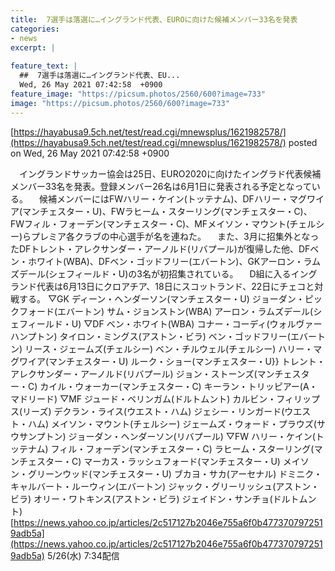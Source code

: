 ```yaml
---
title:  7選手は落選に…イングランド代表、EUROに向けた候補メンバー33名を発表  
categories:
- news
excerpt: |
  
feature_text: |
  ##  7選手は落選に…イングランド代表、EU...
  Wed, 26 May 2021 07:42:58  +0900
feature_image: "https://picsum.photos/2560/600?image=733"
image: "https://picsum.photos/2560/600?image=733"
---
```


[https://hayabusa9.5ch.net/test/read.cgi/mnewsplus/1621982578/](https://hayabusa9.5ch.net/test/read.cgi/mnewsplus/1621982578/)
posted on Wed, 26 May 2021 07:42:58  +0900

<!--more-->

　イングランドサッカー協会は25日、EURO2020に向けたイングラド代表候補メンバー33名を発表。登録メンバー26名は6月1日に発表される予定となっている。 　候補メンバーにはFWハリー・ケイン(トッテナム)、DFハリー・マグワイア(マンチェスター・U)、FWラヒーム・スターリング(マンチェスター・C)、FWフィル・フォーデン(マンチェスター・C)、MFメイソン・マウント(チェルシー)らプレミア各クラブの中心選手が名を連ねた。 　また、3月に招集外となったDFトレント・アレクサンダー・アーノルド(リバプール)が復帰した他、DFベン・ホワイト(WBA)、DFベン・ゴッドフリー(エバートン)、GKアーロン・ラムズデール(シェフィールド・U)の3名が初招集されている。 　D組に入るイングランド代表は6月13日にクロアチア、18日にスコットランド、22日にチェコと対戦する。 ▽GK ディーン・ヘンダーソン(マンチェスター・U) ジョーダン・ピックフォード(エバートン) サム・ジョンストン(WBA) アーロン・ラムズデール(シェフィールド・U) ▽DF ベン・ホワイト(WBA) コナー・コーディ(ウォルヴァーハンプトン) タイロン・ミングス(アストン・ビラ) ベン・ゴッドフリー(エバートン) リース・ジェームズ(チェルシー) ベン・チルウェル(チェルシー) ハリー・マグワイア(マンチェスター・U) ルーク・ショー(マンチェスター・U}} トレント・アレクサンダー・アーノルド(リバプール) ジョン・ストーンズ(マンチェスター・C) カイル・ウォーカー(マンチェスター・C) キーラン・トリッピアー(A・マドリード) ▽MF ジュード・ベリンガム(ドルトムント) カルビン・フィリップス(リーズ) デクラン・ライス(ウエスト・ハム) ジェシー・リンガード(ウエスト・ハム) メイソン・マウント(チェルシー) ジェームズ・ウォード・プラウズ(サウサンプトン) ジョーダン・ヘンダーソン(リバプール) ▽FW ハリー・ケイン(トッテナム) フィル・フォーデン(マンチェスター・C) ラヒーム・スターリング(マンチェスター・C) マーカス・ラッシュフォード(マンチェスター・U) メイソン・グリーンウッド(マンチェスター・U) ブカヨ・サカ(アーセナル) ドミニク・キャルバート・ルーウィン(エバートン) ジャック・グリーリッシュ(アストン・ビラ) オリー・ワトキンス(アストン・ビラ) ジェイドン・サンチョ(ドルトムント) [https://news.yahoo.co.jp/articles/2c517127b2046e755a6f0b4773707972519adb5a](https://news.yahoo.co.jp/articles/2c517127b2046e755a6f0b4773707972519adb5a) 5/26(水) 7:34配信
